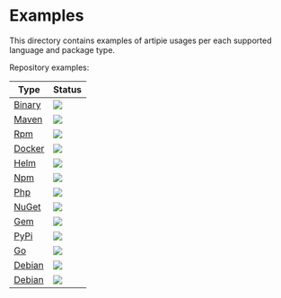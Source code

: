 # Examples

This directory contains examples of artipie usages per each supported language and package type.

Repository examples:

| Type  | Status   |
|---|---|
| [Binary](./binary) | [![](https://github.com/artipie/artipie/workflows/Proof::binary/badge.svg)](./binary) |
| [Maven](./maven) | [![](https://github.com/artipie/artipie/workflows/Proof::maven/badge.svg)](./maven) |
| [Rpm](./rpm) | [![](https://github.com/artipie/artipie/workflows/Proof::rpm/badge.svg)](./rpm) |
| [Docker](./docker) | [![](https://github.com/artipie/artipie/workflows/Proof::docker/badge.svg)](./docker) |
| [Helm](./helm) | [![](https://github.com/artipie/artipie/workflows/Proof::helm/badge.svg)](./helm) |
| [Npm](./npm) | [![](https://github.com/artipie/artipie/workflows/Proof::npm/badge.svg)](./npm) |
| [Php](./php) | [![](https://github.com/artipie/artipie/workflows/Proof::php/badge.svg)](./php) |
| [NuGet](./nuget) | [![](https://github.com/artipie/artipie/workflows/Proof::nuget/badge.svg)](./nuget) |
| [Gem](./gem) | [![](https://github.com/artipie/artipie/workflows/Proof::gem/badge.svg)](./gem) |
| [PyPi](./pypi) | [![](https://github.com/artipie/artipie/workflows/Proof::pypi/badge.svg)](./pypi) |
| [Go](./go) | [![](https://github.com/artipie/artipie/workflows/Proof::go/badge.svg)](./go) |
| [Debian](./debian) | [![](https://github.com/artipie/artipie/workflows/Proof::debian/badge.svg)](./debian) |
| [Debian](./conda) | [![](https://github.com/artipie/artipie/workflows/Proof::conda/badge.svg)](./conda) |